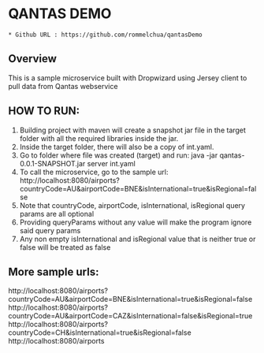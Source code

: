 # QANTAS DEMO
    * Github URL : https://github.com/rommelchua/qantasDemo

## Overview
This is a sample microservice built with Dropwizard using Jersey client to pull data from Qantas webservice


## HOW TO RUN:
1) Building project with maven will create a snapshot jar file in the target folder with all the required libraries inside the jar.
2) Inside the target folder, there will also be a copy of int.yaml.
3) Go to folder where file was created (target) and run: java -jar qantas-0.0.1-SNAPSHOT.jar server int.yaml
4) To call the microservice, go to the sample url: http://localhost:8080/airports?countryCode=AU&airportCode=BNE&isInternational=true&isRegional=false
5) Note that countryCode, airportCode, isInternational, isRegional query params are all optional
6) Providing queryParams without any value will make the program ignore said query params
7) Any non empty isInternational and isRegional value that is neither true or false will be treated as false


## More sample urls:
http://localhost:8080/airports?countryCode=AU&airportCode=BNE&isInternational=true&isRegional=false
http://localhost:8080/airports?countryCode=AU&airportCode=CAZ&isInternational=false&isRegional=true
http://localhost:8080/airports?countryCode=CH&isInternational=true&isRegional=false
http://localhost:8080/airports
